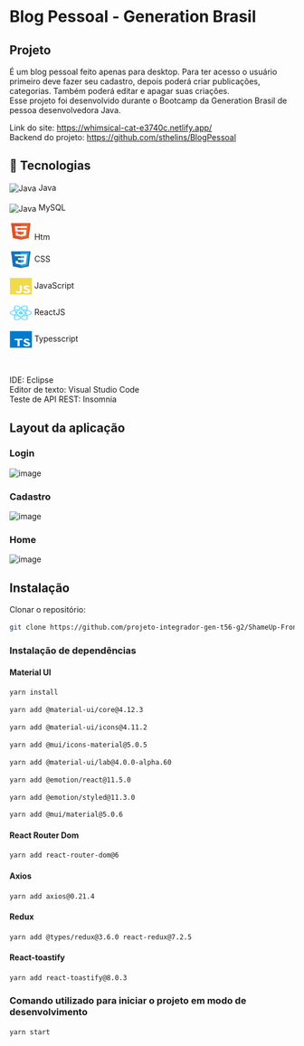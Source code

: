 # Blog Pessoal -  Generation Brasil

## Projeto
É um blog pessoal feito apenas para desktop. Para ter acesso o usuário primeiro deve fazer seu cadastro, depois poderá criar publicações, categorias. Também poderá editar e apagar suas criações.
<br>
Esse projeto foi desenvolvido durante o Bootcamp da Generation Brasil de pessoa desenvolvedora Java.
<br>

Link do site: https://whimsical-cat-e3740c.netlify.app/
<br>
Backend do projeto: https://github.com/sthelins/BlogPessoal

## 🚀 Tecnologias 
<div>
<img align="center" alt="Java" height="30" width="40" src="https://cdn.jsdelivr.net/gh/devicons/devicon/icons/java/java-original.svg">
Java
<div/>

<br>

<div> 
<img align="center" alt="Java" height="35" width="40" src="https://cdn.jsdelivr.net/gh/devicons/devicon/icons/mysql/mysql-original-wordmark.svg" />
MySQL       
<div/>

<br>

<div>
<img alignItens="center" alt="HTML" height="30" width="40" src="https://raw.githubusercontent.com/devicons/devicon/master/icons/html5/html5-original.svg">
 Htm
<div/>

<br>

 <div>
<img align="center" alt="CSS" height="30" width="40" src="https://raw.githubusercontent.com/devicons/devicon/master/icons/css3/css3-original.svg">
CSS 
<div/>

<br>

<div>
<img align="center" alt="Js" height="30" width="40" src="https://raw.githubusercontent.com/devicons/devicon/master/icons/javascript/javascript-plain.svg">
JavaScript 
<div/>

<br>

<div>
<img align="center" alt="React" height="30" width="40" src="https://raw.githubusercontent.com/devicons/devicon/master/icons/react/react-original.svg">
ReactJS
<div/>

<br>
<div>
<img align="center" alt="Ts" height="30" width="40" src="https://raw.githubusercontent.com/devicons/devicon/master/icons/typescript/typescript-plain.svg">
Typesscript
<div/>

<br><br>
IDE: Eclipse <br>
Editor de texto: Visual Studio Code <br>
Teste de API REST: Insomnia

## Layout da aplicação
### Login 
![image](https://user-images.githubusercontent.com/102331975/200972599-3b81b7f8-42e7-45ec-9445-c8a4e4a3df0c.png)

### Cadastro
![image](https://user-images.githubusercontent.com/102331975/200972660-7d3675f4-c90b-4b8b-9002-d51cc8052cb9.png)


### Home
![image](https://user-images.githubusercontent.com/102331975/200972880-372163da-5b39-4bf6-bbed-90fa2b38a25d.png)


## Instalação

Clonar o repositório:

```bash
git clone https://github.com/projeto-integrador-gen-t56-g2/ShameUp-Front.git
```
### Instalação de dependências

#### Material UI

```bash
yarn install
```
```bash
yarn add @material-ui/core@4.12.3
```
```bash
yarn add @material-ui/icons@4.11.2
```
```bash
yarn add @mui/icons-material@5.0.5
```
```bash
yarn add @material-ui/lab@4.0.0-alpha.60
```
```bash
yarn add @emotion/react@11.5.0
```
```bash
yarn add @emotion/styled@11.3.0
```
```bash
yarn add @mui/material@5.0.6
```
#### React Router Dom

```bash
yarn add react-router-dom@6
```

#### Axios

```bash
yarn add axios@0.21.4
```
#### Redux

```bash
yarn add @types/redux@3.6.0 react-redux@7.2.5
```
#### React-toastify

```bash
yarn add react-toastify@8.0.3
```
### Comando utilizado para iniciar o projeto em modo de desenvolvimento

```bash
yarn start
```
